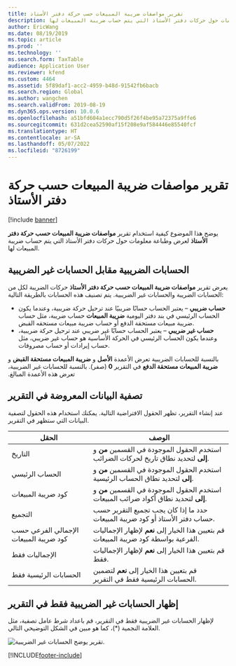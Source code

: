 ```yaml
---
title: تقرير مواصفات ضريبة المبيعات حسب حركة دفتر الأستاذ
description: يوضح هذا الموضوع كيفية استخدام ‏‫تقرير مواصفات ضريبة المبيعات حسب حركة دفتر الأستاذ‬ لعرض وطباعة معلومات حول حركات دفتر الأستاذ التي يتم حساب ضريبة المبيعات لها.
author: EricWang
ms.date: 08/19/2019
ms.topic: article
ms.prod: ''
ms.technology: ''
ms.search.form: TaxTable
audience: Application User
ms.reviewer: kfend
ms.custom: 4464
ms.assetid: 5f89daf1-acc2-4959-b48d-91542fb6bacb
ms.search.region: Global
ms.author: wangchen
ms.search.validFrom: 2019-08-19
ms.dyn365.ops.version: 10.0.6
ms.openlocfilehash: a51bfd604a1ecc790d5f26f4be95a72375a9ffe6
ms.sourcegitcommit: 631d2cea52590af15f208e9af584446e85540fcf
ms.translationtype: HT
ms.contentlocale: ar-SA
ms.lasthandoff: 05/07/2022
ms.locfileid: "8726199"
---
```

# <a name="sales-tax-specification-by-ledger-transaction-report"></a>تقرير مواصفات ضريبة المبيعات حسب حركة دفتر الأستاذ
[!include [banner](../includes/banner.md)]

يوضح هذا الموضوع كيفية استخدام ‏‫تقرير **مواصفات ضريبة المبيعات حسب حركة دفتر الأستاذ**‬ لعرض وطباعة معلومات حول حركات دفتر الأستاذ التي يتم حساب ضريبة المبيعات لها.

## <a name="tax-accounts-vs-non-tax-accounts"></a>الحسابات الضريبية مقابل الحسابات غير الضريبية

يعرض تقرير **‏‫مواصفات ضريبة المبيعات حسب حركة دفتر الأستاذ‬** حركات الضريبة لكل من الحسابات الضريبة والحسابات غير الضريبية. يتم تصنيف هذه الحسابات بالطريقة التالية:

- **حساب ضريبي** – يعتبر الحساب حسابًا ضريبيًا عند ترحيل حركة ضريبية، وعندما يكون الحساب الرئيسي في بند دفتر اليومية **ضريبة المبيعات** حساب ضريبة، مثل حساب ضريبة مبيعات مستحقة الدفع أو حساب ضريبة مبيعات مستحقه القبض.
- **حساب غير ضريبي** – يعتبر الحساب حسابًا غير ضريبي عند ترحيل حركة ضريبية، وعندما يكون الحساب الرئيسي في الحركة الأساسية هو حساب غير ضريبي، مثل حساب إيرادات أو حساب مصروفات.

بالنسبة للحسابات الضريبية تعرض الأعمدة **الأصل** و **‏‫ضريبة المبيعات مستحقة القبض‬** و **‏‫ضريبة المبيعات مستحقة الدفع** في التقرير **0** (صفر). بالنسبة للحسابات غير الضريبية، تعرض هذه الأعمدة المبالغ.

## <a name="filtering-the-data-on-the-report"></a>تصفية البيانات المعروضة في التقرير

عند إنشاء التقرير، تظهر الحقول الافتراضية التالية. يمكنك استخدام هذه الحقول لتصفية البيانات التي ستظهر في التقرير.

| الحقل                      | ‏‏الوصف |
|----------------------------|-------------|
| التاريخ                       | استخدم الحقول الموجودة في القسمين **من** و **إلى** لتحديد نطاق تاريخ لحركات الضرائب. |
| الحساب الرئيسي               | استخدم الحقول الموجودة في القسمين **من** و **إلى** لتحديد نطاق الحساب الرئيسية. |
| كود ضريبة المبيعات             | استخدم الحقول الموجودة في القسمين **من** و **إلى** لتحديد نطاق أكواد ضرائب المبيعات. |
| التجميع                   | حدد ما إذا كان يجب تجميع التقرير حسب حساب دفتر الأستاذ أو كود ضريبة المبيعات. |
| الإجمالي الفرعي حسب كود ضريبة المبيعات | قم بتعيين هذا الخيار إلى **نعم** لإظهار الإجماليات الفرعية بواسطة كود ضريبة المبيعات. |
| الإجماليات فقط                | قم بتعيين هذا الخيار إلى **نعم** لإظهار الإجماليات فقط. |
| الحسابات الرئيسية فقط         | قم بتعيين هذا الخيار إلى **نعم** لتضمين الحسابات الرئيسية فقط في التقرير. |

## <a name="showing-only-non-tax-accounts-on-the-report"></a>إظهار الحسابات غير الضريبية فقط في التقرير

لإظهار الحسابات غير الضريبية فقط في التقرير، قم باعداد شرط عامل تصفية، مثل العلامة النجمية (\*)، كما هو مبين في الشكل التوضيحي التالي.

![تقرير يوضح الحسابات غير الضريبية.](media/taxspecperledgertrans.png)


[!INCLUDE[footer-include](../../includes/footer-banner.md)]
